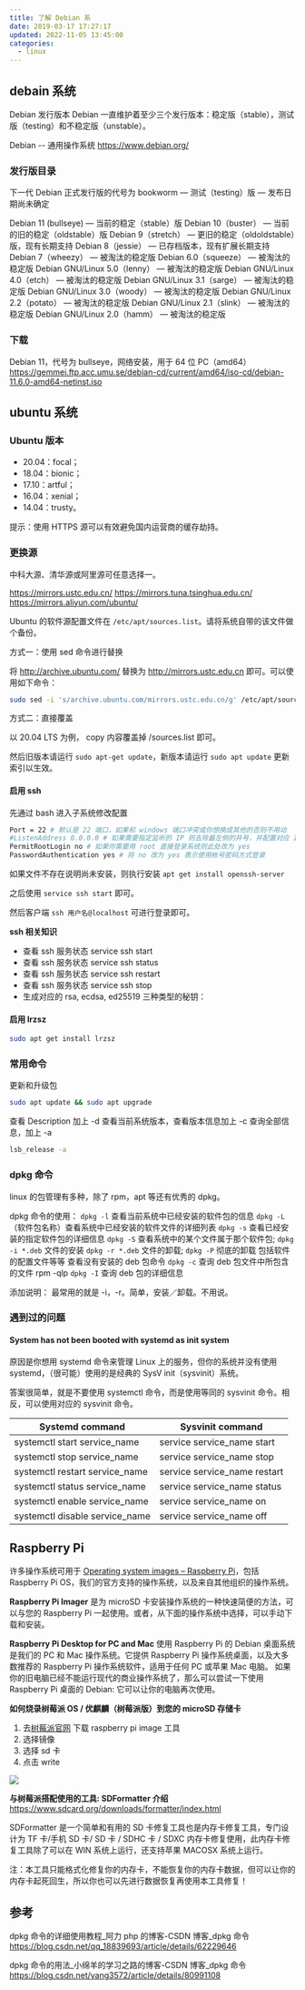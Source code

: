 ```yaml
---
title: 了解 Debian 系
date: 2019-03-17 17:27:17
updated: 2022-11-05 13:45:00
categories:
  - linux
---
```


## debain 系统

Debian 发行版本
Debian 一直维护着至少三个发行版本：稳定版（stable），测试版（testing）和不稳定版（unstable）。

Debian -- 通用操作系统
<https://www.debian.org/>

### 发行版目录

下一代 Debian 正式发行版的代号为 bookworm — 测试（testing）版 — 发布日期尚未确定

Debian 11 (bullseye) — 当前的稳定（stable）版
Debian 10（buster） — 当前的旧的稳定（oldstable）版
Debian 9（stretch） — 更旧的稳定（oldoldstable）版，现有长期支持
Debian 8（jessie） — 已存档版本，现有扩展长期支持
Debian 7（wheezy） — 被淘汰的稳定版
Debian 6.0（squeeze） — 被淘汰的稳定版
Debian GNU/Linux 5.0（lenny） — 被淘汰的稳定版
Debian GNU/Linux 4.0（etch） — 被淘汰的稳定版
Debian GNU/Linux 3.1（sarge） — 被淘汰的稳定版
Debian GNU/Linux 3.0（woody） — 被淘汰的稳定版
Debian GNU/Linux 2.2（potato） — 被淘汰的稳定版
Debian GNU/Linux 2.1（slink） — 被淘汰的稳定版
Debian GNU/Linux 2.0（hamm） — 被淘汰的稳定版

### 下载

Debian 11，代号为 bullseye，网络安装，用于 64 位 PC（amd64）
<https://gemmei.ftp.acc.umu.se/debian-cd/current/amd64/iso-cd/debian-11.6.0-amd64-netinst.iso>

## ubuntu 系统

### Ubuntu 版本

* 20.04：focal；
* 18.04：bionic；
* 17.10：artful；
* 16.04：xenial；
* 14.04：trusty。

提示：使用 HTTPS 源可以有效避免国内运营商的缓存劫持。

### 更换源

中科大源、清华源或阿里源可任意选择一。

<https://mirrors.ustc.edu.cn/>
<https://mirrors.tuna.tsinghua.edu.cn/>
<https://mirrors.aliyun.com/ubuntu/>

Ubuntu 的软件源配置文件在 `/etc/apt/sources.list`。请将系统自带的该文件做个备份。

方式一：使用 sed 命令进行替换

将 <http://archive.ubuntu.com/> 替换为 <http://mirrors.ustc.edu.cn> 即可。可以使用如下命令：

```sh
sudo sed -i 's/archive.ubuntu.com/mirrors.ustc.edu.cn/g' /etc/apt/sources.list
```

方式二：直接覆盖

以 20.04 LTS 为例， copy 内容覆盖掉 /sources.list 即可。

然后旧版本请运行 `sudo apt-get update`，新版本请运行 `sudo apt update` 更新索引以生效。

#### 启用 ssh

先通过 bash 进入子系统修改配置

```bash
Port = 22 # 默认是 22 端口，如果和 windows 端口冲突或你想换成其他的否则不用动
#ListenAddress 0.0.0.0 # 如果需要指定监听的 IP 则去除最左侧的井号，并配置对应 IP，默认即监听 PC 所有 IP
PermitRootLogin no # 如果你需要用 root 直接登录系统则此处改为 yes
PasswordAuthentication yes # 将 no 改为 yes 表示使用帐号密码方式登录
```

如果文件不存在说明尚未安装，则执行安装 `apt get install openssh-server`

之后使用 `service ssh start` 即可。

然后客户端 `ssh 用户名@localhost` 可进行登录即可。

**ssh 相关知识**

* 查看 ssh 服务状态
service ssh start
* 查看 ssh 服务状态
service ssh status
* 查看 ssh 服务状态
service ssh restart
* 查看 ssh 服务状态
service ssh stop
* 生成对应的 rsa, ecdsa, ed25519 三种类型的秘钥：

#### 启用 lrzsz

```sh
sudo apt get install lrzsz
```

### 常用命令

更新和升级包

```sh
sudo apt update && sudo apt upgrade
```

查看 Description 加上 -d
查看当前系统版本，查看版本信息加上 -c
查询全部信息，加上 -a

```sh
lsb_release -a
```

### dpkg 命令

linux 的包管理有多种，除了 rpm，apt 等还有优秀的 dpkg。

dpkg 命令的使用：
`dpkg -l` 查看当前系统中已经安装的软件包的信息
`dpkg -L` （软件包名称）查看系统中已经安装的软件文件的详细列表
`dpkg -s` 查看已经安装的指定软件包的详细信息
`dpkg -S` 查看系统中的某个文件属于那个软件包;
`dpkg -i *.deb` 文件的安装
`dpkg -r *.deb` 文件的卸载;
`dpkg -P` 彻底的卸载 包括软件的配置文件等等
查看没有安装的 deb 包命令
`dpkg -c` 查询 deb 包文件中所包含的文件 rpm -qlp
`dpkg -I` 查询 deb 包的详细信息

添加说明：
最常用的就是 -i，-r。简单，安装／卸载。不用说。

### 遇到过的问题

#### System has not been booted with systemd as init system

原因是你想用 systemd 命令来管理 Linux 上的服务，但你的系统并没有使用 systemd，（很可能）使用的是经典的 SysV init（sysvinit）系统。

答案很简单，就是不要使用 systemctl 命令，而是使用等同的 sysvinit 命令。相反，可以使用对应的 sysvinit 命令。

Systemd command | Sysvinit command
----  | ----
systemctl start service_name | service service_name start
systemctl stop service_name | service service_name stop
systemctl restart service_name | service service_name restart
systemctl status service_name | service service_name status
systemctl enable service_name | service service_name on
systemctl disable service_name | service service_name off

## Raspberry Pi

许多操作系统可用于 [Operating system images – Raspberry Pi]( https://www.raspberrypi.com/software/operating-systems/)，包括 Raspberry Pi OS，我们的官方支持的操作系统，以及来自其他组织的操作系统。

**Raspberry Pi Imager** 是为 microSD 卡安装操作系统的一种快速简便的方法，可以与您的 Raspberry Pi 一起使用。或者，从下面的操作系统中选择，可以手动下载和安装。

**Raspberry Pi Desktop for PC and Mac**
使用 Raspberry Pi 的 Debian 桌面系统是我们的 PC 和 Mac 操作系统。它提供 Raspberry Pi 操作系统桌面，以及大多数推荐的 Raspberry Pi 操作系统软件，适用于任何 PC 或苹果 Mac 电脑。
如果你的旧电脑已经不能运行现代的商业操作系统了，那么可以尝试一下使用 Raspberry Pi 桌面的 Debian: 它可以让你的电脑再次使用。

**如何烧录树莓派 OS / 优麒麟（树莓派版）到您的 microSD 存储卡**

1. 去[树莓派官网](https://www.raspberrypi.org/downloads/) 下载 raspberry pi image 工具
2. 选择镜像
3. 选择 sd 卡
4. 点击 write

![](https://upload-images.jianshu.io/upload_images/1662509-0fec5762427dcf3b.png?imageMogr2/auto-orient/strip%7CimageView2/2/w/1240)

**与树莓派搭配使用的工具: SDFormatter 介绍**
<https://www.sdcard.org/downloads/formatter/index.html>

SDFormatter 是一个简单和有用的 SD 卡修复工具也是内存卡修复工具，专门设计为 TF 卡/手机 SD 卡/ SD 卡 / SDHC 卡 / SDXC 内存卡修复使用，此内存卡修复工具除了可以在 WIN 系统上运行，还支持苹果 MACOSX 系统上运行。

注：本工具只能格式化修复你的内存卡，不能恢复你的内存卡数据，但可以让你的内存卡起死回生，所以你也可以先进行数据恢复再使用本工具修复！

## 参考

dpkg 命令的详细使用教程_阿力 php 的博客-CSDN 博客_dpkg 命令
<https://blog.csdn.net/qq_18839693/article/details/62229646>

dpkg 命令的用法_小绵羊的学习之路的博客-CSDN 博客_dpkg 命令
<https://blog.csdn.net/yang3572/article/details/80991108>
